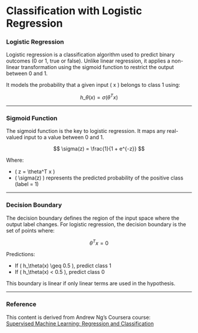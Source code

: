 # Classification with Logistic Regression

### Logistic Regression

Logistic regression is a classification algorithm used to predict binary outcomes (0 or 1, true or false). Unlike linear regression, it applies a non-linear transformation using the sigmoid function to restrict the output between 0 and 1.

It models the probability that a given input \( x \) belongs to class 1 using:

$$
h\_\theta(x) = \sigma(\theta^T x)
$$

---

### Sigmoid Function

The sigmoid function is the key to logistic regression. It maps any real-valued input to a value between 0 and 1.

$$
\sigma(z) = \frac{1}{1 + e^{-z}}
$$

Where:

- \( z = \theta^T x \)
- \( \sigma(z) \) represents the predicted probability of the positive class (label = 1)

---

### Decision Boundary

The decision boundary defines the region of the input space where the output label changes. For logistic regression, the decision boundary is the set of points where:

$$
\theta^T x = 0
$$

Predictions:

- If \( h\_\theta(x) \geq 0.5 \), predict class 1
- If \( h\_\theta(x) < 0.5 \), predict class 0

This boundary is linear if only linear terms are used in the hypothesis.

---

### Reference

This content is derived from Andrew Ng’s Coursera course:  
[Supervised Machine Learning: Regression and Classification](https://www.coursera.org/learn/machine-learning)
